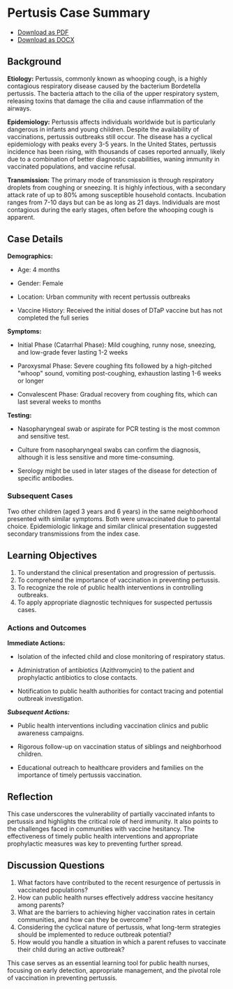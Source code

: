 # Pertusis Case Summary
- [Download as PDF](pertussis.pdf)
- [Download as DOCX](pertussis.docx)



## Background

**Etiology:**
Pertussis, commonly known as whooping cough, is a highly contagious respiratory disease caused by the bacterium Bordetella pertussis. The bacteria attach to the cilia of the upper respiratory system, releasing toxins that damage the cilia and cause inflammation of the airways.

**Epidemiology:**
Pertussis affects individuals worldwide but is particularly dangerous in infants and young children. Despite the availability of vaccinations, pertussis outbreaks still occur. The disease has a cyclical epidemiology with peaks every 3-5 years. In the United States, pertussis incidence has been rising, with thousands of cases reported annually, likely due to a combination of better diagnostic capabilities, waning immunity in vaccinated populations, and vaccine refusal.

**Transmission:**
The primary mode of transmission is through respiratory droplets from coughing or sneezing. It is highly infectious, with a secondary attack rate of up to 80% among susceptible household contacts. Incubation ranges from 7-10 days but can be as long as 21 days. Individuals are most contagious during the early stages, often before the whooping cough is apparent.

## Case Details 

**Demographics:**

- Age: 4 months

- Gender: Female

- Location: Urban community with recent pertussis outbreaks

- Vaccine History: Received the initial doses of DTaP vaccine but has not completed the full series

**Symptoms:**

- Initial Phase (Catarrhal Phase): Mild coughing, runny nose, sneezing, and low-grade fever lasting 1-2 weeks

- Paroxysmal Phase: Severe coughing fits followed by a high-pitched "whoop" sound, vomiting post-coughing, exhaustion lasting 1-6 weeks or longer

- Convalescent Phase: Gradual recovery from coughing fits, which can last several weeks to months

**Testing:**

- Nasopharyngeal swab or aspirate for PCR testing is the most common and sensitive test.

- Culture from nasopharyngeal swabs can confirm the diagnosis, although it is less sensitive and more time-consuming.

- Serology might be used in later stages of the disease for detection of specific antibodies.

### Subsequent Cases
Two other children (aged 3 years and 6 years) in the same neighborhood presented with similar symptoms. Both were unvaccinated due to parental choice. Epidemiologic linkage and similar clinical presentation suggested secondary transmissions from the index case.

## Learning Objectives
1. To understand the clinical presentation and progression of pertussis.
2. To comprehend the importance of vaccination in preventing pertussis.
3. To recognize the role of public health interventions in controlling outbreaks.
4. To apply appropriate diagnostic techniques for suspected pertussis cases.

### Actions and Outcomes

**Immediate Actions:**

- Isolation of the infected child and close monitoring of respiratory status.

- Administration of antibiotics (Azithromycin) to the patient and prophylactic antibiotics to close contacts.

- Notification to public health authorities for contact tracing and potential outbreak investigation.

***Subsequent Actions:***

- Public health interventions including vaccination clinics and public awareness campaigns.

- Rigorous follow-up on vaccination status of siblings and neighborhood children.

- Educational outreach to healthcare providers and families on the importance of timely pertussis vaccination.

## Reflection
This case underscores the vulnerability of partially vaccinated infants to pertussis and highlights the critical role of herd immunity. It also points to the challenges faced in communities with vaccine hesitancy. The effectiveness of timely public health interventions and appropriate prophylactic measures was key to preventing further spread.

## Discussion Questions
1. What factors have contributed to the recent resurgence of pertussis in vaccinated populations?
2. How can public health nurses effectively address vaccine hesitancy among parents?
3. What are the barriers to achieving higher vaccination rates in certain communities, and how can they be overcome?
4. Considering the cyclical nature of pertussis, what long-term strategies should be implemented to reduce outbreak potential?
5. How would you handle a situation in which a parent refuses to vaccinate their child during an active outbreak?

This case serves as an essential learning tool for public health nurses, focusing on early detection, appropriate management, and the pivotal role of vaccination in preventing pertussis.
